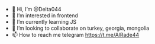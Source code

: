 - 👋 Hi, I’m @Delta044
- 👀 I’m interested in frontend
- 🌱 I’m currently learning JS
- 💞️ I’m looking to collaborate on turkey, georgia, mongolia
- 📫 How to reach me telegram https://t.me/AlRade44

<!---
Delta044/Delta044 is a ✨ special ✨ repository because its `README.md` (this file) appears on your GitHub profile.
You can click the Preview link to take a look at your changes.
--->
